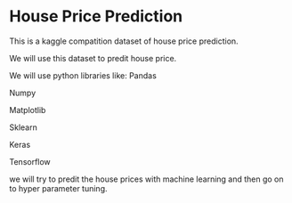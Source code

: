 
# House Price Prediction 

This is a kaggle compatition dataset of house price prediction.

We will use this dataset to predit house price.

We will use python libraries like:
Pandas

Numpy

Matplotlib

Sklearn

Keras

Tensorflow

we will try to predit the house prices with machine learning and then go on to hyper parameter tuning.




